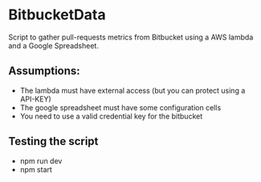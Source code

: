 # BitbucketData
Script to gather pull-requests metrics from Bitbucket using a AWS lambda and a Google Spreadsheet.

## Assumptions:
- The lambda must have external access (but you can protect using a API-KEY)
- The google spreadsheet must have some configuration cells
- You need to use a valid credential key for the bitbucket

## Testing the script
- npm run dev
- npm start
